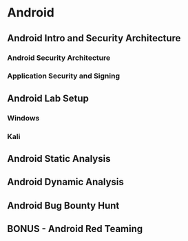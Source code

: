 # Android

## Android Intro and Security Architecture

### Android Security Architecture

### Application Security and Signing

## Android Lab Setup

### Windows

### Kali

## Android Static Analysis

## Android Dynamic Analysis

## Android Bug Bounty Hunt

## BONUS - Android Red Teaming



